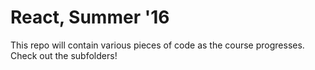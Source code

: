 # React, Summer '16

This repo will contain various pieces of code as the course progresses. Check out the subfolders!
